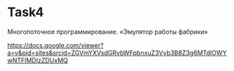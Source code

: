 # Task4
Многопоточное программирование. «Эмулятор работы фабрики»

https://docs.google.com/viewer?a=v&pid=sites&srcid=ZGVmYXVsdGRvbWFpbnxuZ3Vvb3B8Z3g6MTdlOWYwNTFlMDIzZDUxMQ
